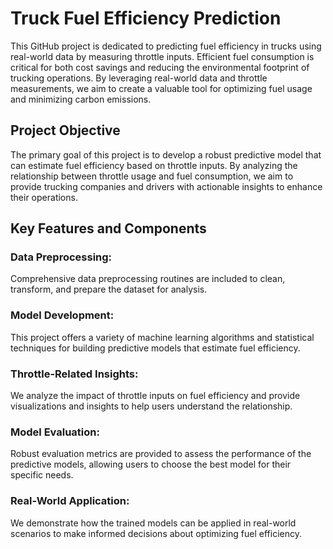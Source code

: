 # Truck Fuel Efficiency Prediction
This GitHub project is dedicated to predicting fuel efficiency in trucks using real-world data by measuring throttle inputs. Efficient fuel consumption is critical for both cost savings and reducing the environmental footprint of trucking operations. By leveraging real-world data and throttle measurements, we aim to create a valuable tool for optimizing fuel usage and minimizing carbon emissions.

## Project Objective
The primary goal of this project is to develop a robust predictive model that can estimate fuel efficiency based on throttle inputs. By analyzing the relationship between throttle usage and fuel consumption, we aim to provide trucking companies and drivers with actionable insights to enhance their operations.

## Key Features and Components
### Data Preprocessing: 
Comprehensive data preprocessing routines are included to clean, transform, and prepare the dataset for analysis.
### Model Development: 
This project offers a variety of machine learning algorithms and statistical techniques for building predictive models that estimate fuel efficiency.
### Throttle-Related Insights: 
We analyze the impact of throttle inputs on fuel efficiency and provide visualizations and insights to help users understand the relationship.
### Model Evaluation: 
Robust evaluation metrics are provided to assess the performance of the predictive models, allowing users to choose the best model for their specific needs.
### Real-World Application: 
We demonstrate how the trained models can be applied in real-world scenarios to make informed decisions about optimizing fuel efficiency.




